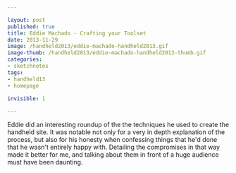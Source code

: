 ```yaml
---

layout: post
published: true
title: Eddie Machado - Crafting your Toolset
date: 2013-11-29
image: /handheld2013/eddie-machado-handheld2013.gif
image-thumb: /handheld2013/eddie-machado-handheld2013-thumb.gif
categories: 
- sketchnotes
tags: 
- handheld13
- homepage

invisible: 1

---
```


Eddie did an interesting roundup of the the techniques he used to create the handheld site. It was notable not only for a very in depth explanation of the process, but also for his honesty when confessing things that he'd done that he wasn't entirely happy with. Detailing the compromises in that way made it better for me, and talking about them in front of a huge audience must have been daunting.
